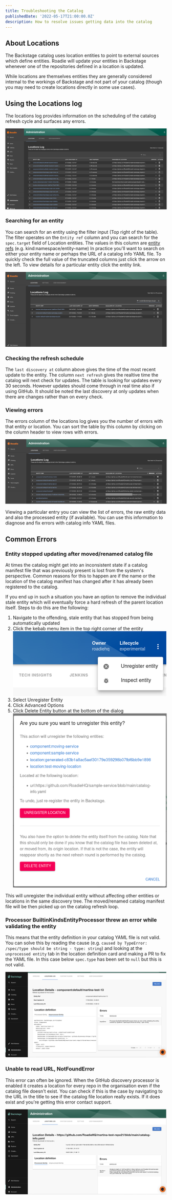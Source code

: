 ```yaml
---
title: Troubleshooting the Catalog
publishedDate: '2022-05-17T21:00:00.0Z'
description: How to resolve issues getting data into the catalog
---
```


## About Locations

The Backstage catalog uses location entities to point to external sources which define entities. Roadie will
update your entities in Backstage whenever one of the repositories defined in a location is updated.

While locations are themselves entities they are generally considered internal to the workings of Backstage and not part
of your catalog (though you may need to create locations directly in some use cases).

## Using the Locations log

The locations log provides information on the scheduling of the catalog refresh cycle and surfaces any errors.

![locations log home](./locations-log.png)

### Searching for an entity

You can search for an entity using the filter input (Top right of the table). The filter operates on the `Entity ref`
column and you can search for the `spec.target` field of Location entities. The values in this column are [entity refs](https://backstage.io/docs/features/software-catalog/references#string-references) (e.g. kind:namespace/entity-name)
In practice you'll want to search on either your entity name or perhaps
the URL of a catalog info YAML file. To quickly check the full value of the truncated columns just click the arrow on the left. To view details for a particular entity click the entity link.

![locations log search](./locations-log-search.png)

### Checking the refresh schedule

The `last discovery at` column above gives the time of the most recent update to the entity. The column `next refresh`
gives the realtive time the catalog will next check for updates. The table is looking for updates every 30 seconds. However updates should come through in real time also if using
GitHub. It should be noted the last discovery at only updates when there are changes rather than on every check.

### Viewing errors

The errors column of the locations log gives you the number of errors with that entity or location. You can sort the
table by this column by clicking on the column header to view rows with errors.

![locations log errors](./locations-log-errors.png)

Viewing a particular entry you can view the list of errors, the raw entity data and also the processed entity (if available).
You can use this information to diagnose and fix errors with catalog info YAML files.

## Common Errors

### Entity stopped updating after moved/renamed catalog file

At times the catalog might get into an inconsistent state if a catalog manifest file that was previously present is lost from the system's perspective. Common reasons for this to happen are if the name or the location of the catalog manifest has changed after it has already been registered to the catalog.

If you end up in such a situation you have an option to remove the individual stale entity which will eventually force a hard refresh of the parent location itself. Steps to do this are the following:

1. Navigate to the offending, stale entity that has stopped from being automatically updated
2. Click the kebab menu item in the top right corner of the entity
   ![Entity Page kebab menu opened](./kebab_menu_entity_page.png)
3. Select Unregister Entity
4. Click Advanced Options
5. Click Delete Entity button at the bottom of the dialog
   ![Unregister dialog popup with advanced settings open](./unregister_dialog.png)

This will unregister the individual entity without affecting other entities or locations in the same discovery tree. The moved/renamed catalog manifest file will be then picked up on the catalog refresh loop.

### Processor BuiltinKindsEntityProcessor threw an error while validating the entity

This means that the entity definition in your catalog YAML file is not valid. You can solve this by reading the cause
(e.g. `caused by TypeError: /spec/type should be string - type: string`) and looking at the `unprocessed entity` tab
in the location definition card and making a PR to fix the YAML file. In this case below `spec.type` has been set to `null`
but this is not valid.

![locations log BuiltinKindsEntityProcessor](./locations-log-BuiltinKindsEntityProcessor.png)

### Unable to read URL, NotFoundError

This error can often be ignored. When the GitHub discovery processor is enabled it creates a location for every
repo in the organisation even if the catalog file doesn't exist. You can check if this is the case by navigating to
the URL in the title to see if the catalog file location really exists. If it does exist and you're getting this error
contact support.

![locations log notfound](./locations-log-NotFoundError.png)
